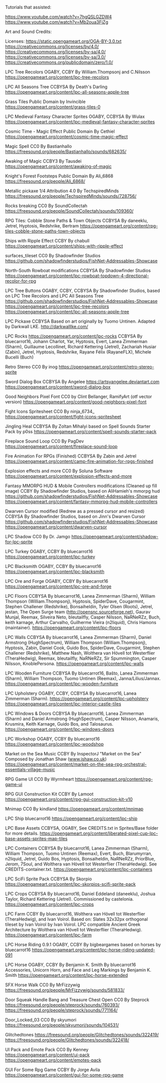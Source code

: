 Tutorials that assisted:

https://www.youtube.com/watch?v=7hgQSLGZDW4
https://www.youtube.com/watch?v=Mb2oua3FjZg

Art and Sound Credits:

Licenses:
https://static.opengameart.org/OGA-BY-3.0.txt
https://creativecommons.org/licenses/by/4.0/
https://creativecommons.org/licenses/by-sa/4.0/
https://creativecommons.org/licenses/by-sa/3.0/
https://creativecommons.org/publicdomain/zero/1.0/

LPC Tree Recolors
OGABY, CCBY By William.Thompsonj and C.Nilsson
https://opengameart.org/content/lpc-tree-recolors

LPC All Seasons Tree
CCBYSA By Death's Darling
https://opengameart.org/content/lpc-all-seasons-apple-tree

Grass Tiles
Public Domain by Invincible
https://opengameart.org/content/grass-tiles-0

LPC Medieval Fantasy Character Sprites
OGABY, CCBYSA By Wulax
https://opengameart.org/content/lpc-medieval-fantasy-character-sprites

Cosmic Time - Magic Effect
Public Domain By Cethiel
https://opengameart.org/content/cosmic-time-magic-effect

Magic Spell
CC0 By Bastianhallo
https://freesound.org/people/Bastianhallo/sounds/682635/

Awaking of Magic
CCBY3 By Tausdei
https://opengameart.org/content/awaking-of-magic

Knight's Forest Footsteps
Public Domain By Ali_6868 
https://freesound.org/people/Ali_6868/

Metallic pickaxe 1/4
Attribution 4.0 By TechspiredMinds
https://freesound.org/people/TechspiredMinds/sounds/728756/

Rocks breaking
CC0 By SoundCollectah
https://freesound.org/people/SoundCollectah/sounds/109360/

RPG Tiles: Cobble Stone Paths & Town Objects
CCBYSA By daneeklu, Jetrel, Hyptosis, Redshrike, Bertram
https://opengameart.org/content/rpg-tiles-cobble-stone-paths-town-objects

Ships with Ripple Effect
CCBY By chabull
https://opengameart.org/content/ships-with-ripple-effect

surfaces_tileset
CC0 By Shadowfinder Studios
https://github.com/shadowfinderstudios/FishNet-Addressables-Showcase

North-South Rowboat modifications
CCBYSA By Shadowfinder Studios
https://opengameart.org/content/lpc-rowboat-topdown-4-directional-recolor-for-rpg

LPC Tree Buttons
OGABY, CCBY, CCBYSA By Shadowfinder Studios, based on LPC Tree Recolors and LPC All Seasons Tree
https://github.com/shadowfinderstudios/FishNet-Addressables-Showcase
https://opengameart.org/content/lpc-tree-recolors
https://opengameart.org/content/lpc-all-seasons-apple-tree

LPC Pickaxe
CCBYSA Based on art originally by Tuomo Untinen. Adapted by Darkwall LKE.
http://darkwalllke.com/

LPC Rocks
https://opengameart.org/content/lpc-rocks
CCBYSA By bluecarrot16, Johann Charlot, Yar, Hyptosis, Evert, Lanea Zimmerman (Sharm), Guillaume Lecollinet, Richard Kettering (Jetrel), Zachariah Husiar (Zabin), Jetrel, Hyptosis, Redshrike, Rayane Félix (RayaneFLX), Michele Bucelli (Buch)

Retro Stereo
CC0 By inog
https://opengameart.org/content/retro-stereo-sprite

Sword Dialog Box
CCBYSA By Angelee https://artsyangelee.deviantart.com
https://opengameart.org/content/sword-dialog-box

Good Neighbors Pixel Font
CC0 by Clint Bellanger, RamifyArt (otf vector version)
https://opengameart.org/content/good-neighbors-pixel-font

Fight Icons Spritesheet
CC0 By ninja_6734_
https://opengameart.org/content/fight-icons-spritesheet

Jingling Heal
CCBYSA By Zoltan Mihalyi based on Spell Sounds Starter Pack by p0ss https://opengameart.org/content/spell-sounds-starter-pack

Fireplace Sound Loop
CC0 By PagDev
https://opengameart.org/content/fireplace-sound-loop

Fire Animation For RPGs (Finished)
CCBYSA By Zabin and Jetrel
https://opengameart.org/content/camp-fire-animation-for-rpgs-finished

Explosion effects and more
CC0 By Soluna Software
https://opengameart.org/content/explosion-effects-and-more

Fantasy MMORPG HUD & Mobile Controllers modifications (Cleaned up fill image)
CCBY By Shadowfinder Studios, based on AliHamieh's mmorpg hud
https://github.com/shadowfinderstudios/FishNet-Addressables-Showcase
https://opengameart.org/content/fantasy-mmorpg-hud-mobile-controllers

Dwarven Cursor modified (Redrew as a pressed cursor and resized)
CCBYSA By Shadowfinder Studios, based on Jinn's Dwarven Cursor
https://github.com/shadowfinderstudios/FishNet-Addressables-Showcase
https://opengameart.org/content/dwarven-cursor

LPC Shadow
CC0 By Dr. Jamgo
https://opengameart.org/content/shadow-for-lpc-sprite

LPC Turkey
OGABY, CCBY By bluecarrot16
https://opengameart.org/content/lpc-turkey

LPC Blacksmith
OGABY, CCBY By bluecarrot16
https://opengameart.org/content/lpc-blacksmith

LPC Ore and Forge
OGABY, CCBY By bluecarrot16
https://opengameart.org/content/lpc-ore-and-forge

LPC Floors
CCBYSA By bluecarrot16, Lanea Zimmerman (Sharm), William Thompson (William.Thompsonj), Hyptosis, SpiderDave, Cougarmint, Stephen Challener (Redshrike), Bonsaiheldin, Tyler Olsen (Roots), Jetrel, jestan, The Open Surge team (http://opensnc.sourceforge.net), Gaurav Munjal, Reemax, Silveira Neto, bleutailfly, Casper Nilsson, NaRNeRZz, Buch, keith karnage, Arthur Carvalho, Guilherme Vieira (n2liquid), Chris Hamons (maintainer).
https://opengameart.org/content/lpc-floors

LPC Walls
CCBYSA By bluecarrot16, Lanea Zimmerman (Sharm), Daniel Armstrong (HughSpectrum), William Thompson (William.Thompsonj), Hyptosis, Zabin, Daniel Cook, Guido Bos, SpiderDave, Cougarmint, Stephen Challener (Redshrike), Matthew Nash, Wolthera van Hövell tot Westerflier (TheraHedwig), Reemax, bleutailfly, NaRNeRZz, Sir Spummington, Casper Nilsson, KnoblePersona.
https://opengameart.org/content/lpc-walls

LPC Wooden Furniture
CCBYSA By bluecarrot16, Baŝto, Lanea Zimmerman (Sharm), William Thompson, Tuomo Untinen (Reemax), Janna/Lilius/Jannax.
https://opengameart.org/content/lpc-wooden-furniture

LPC Upholstery
OGABY, CCBY, CCBYSA By bluecarrot16, Lanea Zimmerman (Sharm). https://opengameart.org/content/lpc-upholstery
https://opengameart.org/content/lpc-interior-castle-tiles

LPC Windows & Doors
CCBYSA By bluecarrot16, Lanea Zimmerman (Sharm) and Daniel Armstrong (HughSpectrum), Casper Nilsson, Anamaris, Krusmira, Keith Karnage, Guido Bos, and Talosaurus.
https://opengameart.org/content/lpc-windows-doors

LPC Workshop
OGABY, CCBY By bluecarrot16
https://opengameart.org/content/lpc-woodshop

Market on the Sea Music
CCBY By InspectorJ
"Market on the Sea" Composed by Jonathan Shaw (www.jshaw.co.uk)
https://opengameart.org/content/market-on-the-sea-rpg-orchestral-essentials-village-music

RPG Game UI
CC0 By Wyrmheart
https://opengameart.org/content/rpg-game-ui

RPG GUI Construction Kit
CCBY By Lamoot
https://opengameart.org/content/rpg-gui-construction-kit-v10

Mnimap
CC0 By kindland
https://opengameart.org/content/mnimap

LPC Ship
bluecarrot16
https://opengameart.org/content/lpc-ship

LPC Base Assets
CCBYSA, OGABY, See CREDITS.txt in Sprites/Base folder for more details.
https://opengameart.org/content/liberated-pixel-cup-lpc-base-assets-sprites-map-tiles

LPC Containers
CCBYSA By bluecarrot16, Lanea Zimmerman (Sharm), William Thompson, Tuomo Untinen (Reemax), Evert, Buch, Blarumyrran, n2liquid, Jetrel, Guido Bos, Hyptosis, Bonsaiheldin, NaRNeRZz, PriorBlue, Jerom, 7Soul, and Wolthera van Hövell tot Westerflier (TheraHedwig). See CREDITS-container.txt.
https://opengameart.org/content/lpc-containers

LPC SciFi Sprite Pack
CCBYSA By Skorpio
https://opengameart.org/content/lpc-skorpios-scifi-sprite-pack

LPC Crops
CCBYSA By bluecarrot16, Daniel Eddeland (daneeklu), Joshua Taylor, Richard Kettering (Jetrel). Commissioned by castelonia.
https://opengameart.org/content/lpc-crops

LPC Farm
CCBY By bluecarrot16, Wolthera van Hövell tot Westerflier (TheraHedwig), and Ivan Voirol. Based on: Slates 32x32px orthogonal tileset by Ivan Voirol by Ivan Voirol. LPC compatible Ancient Greek Architecture by Wolthera van Hövell tot Westerflier (TheraHedwig).
https://opengameart.org/content/lpc-farm

LPC Horse Riding 0.9.1
OGABY, CCBY By bigbeargames based on horses by bluecarrot16
https://opengameart.org/content/lpc-horse-riding-updated-091

LPC Horse
OGABY, CCBY By Benjamin K. Smith By bluecarrot16
Accessories, Unicorn Horn, and Face and Leg Markings by Benjamin K. Smith
https://opengameart.org/content/lpc-horse-extended

SFX Horse Walk
CC0 By MrFizzywig
https://freesound.org/people/MrFizzywig/sounds/581833/

Door Squeak Handle Bang and Treasure Chest Open
CC0 By Steprock
https://freesound.org/people/steprock/sounds/760393/
https://freesound.org/people/steprock/sounds/771164/

Door_Locked_03
CC0 By skyumori
https://freesound.org/people/skyumori/sounds/104531/

Glitchedtones
https://freesound.org/people/Glitchedtones/sounds/322419/
https://freesound.org/people/Glitchedtones/sounds/322418/

UI Pack and Emote Pack
CC0 By Kenney
https://opengameart.org/content/ui-pack
https://opengameart.org/content/emotes-pack

GUI For Some Rpg Game
CCBY By Jorge Avila
https://opengameart.org/content/gui-for-some-rpg-game

